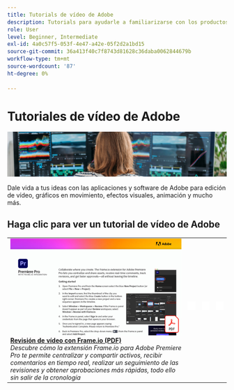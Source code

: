 ```yaml
---
title: Tutorials de vídeo de Adobe
description: Tutorials para ayudarle a familiarizarse con los productos DVA para Adobe
role: User
level: Beginner, Intermediate
exl-id: 4a0c57f5-053f-4e47-a42e-05f2d2a1bd15
source-git-commit: 36a413f40c7f8743d81628c36daba0062844679b
workflow-type: tm+mt
source-wordcount: '87'
ht-degree: 0%

---
```


# Tutoriales de vídeo de Adobe

![Imagen de héroe de Creative Cloud](../assets/CCEbanner-DVA.png)

Dale vida a tus ideas con las aplicaciones y software de Adobe para edición de vídeo, gráficos en movimiento, efectos visuales, animación y mucho más.

## Haga clic para ver un tutorial de vídeo de Adobe

<table>
<tr>
 <td>
   <a href="video-review-frame-io.md">
      <img alt="Revisión de vídeo con Frame-io" src="assets/Videoreviewwithframe.jpg" />
   </a>
    <div>
   <a href="video-review-frame-io.md"><strong>Revisión de vídeo con Frame.io (PDF)</strong></a>
    </div>
    <em>Descubre cómo la extensión Frame.io para Adobe Premiere Pro te permite centralizar y compartir activos, recibir comentarios en tiempo real, realizar un seguimiento de las revisiones y obtener aprobaciones más rápidas, todo ello sin salir de la cronología </em>
    <br>
  </td>
  <td>
    <img alt="Separador" src="../assets/acrobat_PDF_whitespacer_96.png" />
    <div>
    <br>
  </td>
  <td>
    <img alt="Separador" src="../assets/acrobat_PDF_whitespacer_96.png" />
    <div>
    <br>
  </td>
  <td>
    <img alt="Separador" src="../assets/acrobat_PDF_whitespacer_96.png" />
    <div>
    <br>
  </td>
</tr>
</table>
